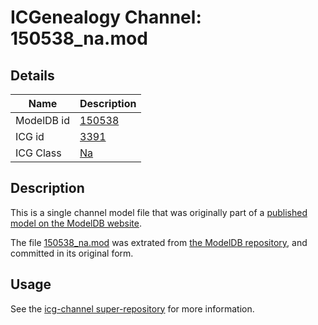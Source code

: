 # ICGenealogy Channel: 150538\_na.mod

## Details

Name | Description
---- | -----------
ModelDB id | [150538](http://senselab.med.yale.edu/ModelDB/ShowModel.cshtml?model=150538)
ICG id | [3391](http://icg.neurotheory.ox.ac.uk/channels/2/3391)
ICG Class | [Na](http://icg.neurotheory.ox.ac.uk/channels/2)

## Description

This is a single channel model file that was originally part of a [published model on the ModelDB website](http://senselab.med.yale.edu/mModelDB/ShowModel.cshtml?model=150538).

The file [150538\_na.mod](150538_na.mod) was extrated from [the ModelDB repository](http://senselab.med.yale.edu/ModelDB/ShowModel.cshtml?model=150538), and committed in its original form.

## Usage

See the [icg-channel super-repository](https://github.com/icgenealogy/icg-channels) for more information.